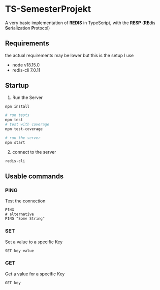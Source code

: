 # TS-SemesterProjekt
A very basic implementation of **REDIS** in TypeScript, with the **RESP** (**RE**dis **S**erialization **P**rotocol)

## Requirements
the actual requirements may be lower but this is the setup I use
- node v18.15.0
- redis-cli 7.0.11

## Startup
1. Run the Server
``` bash
npm install

# run tests
npm test
# test with coverage
npm test-coverage

# run the server
npm start
```
2. connect to the server
```bash
redis-cli
```

## Usable commands
### PING
Test the connection
```
PING 
# alternative
PING "Some String"
```

### SET
Set a value to a specific Key 
```
SET key value
```

### GET
Get a value for a specific Key
```
GET key
```
